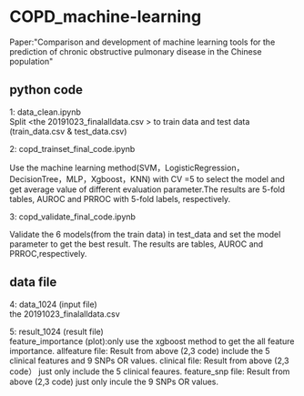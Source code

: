 # COPD_machine-learning
Paper:"Comparison and development of machine learning tools for the prediction of chronic obstructive pulmonary disease in the Chinese population"
###
## python code 
1: data_clean.ipynb  
   Split <the 20191023_finalalldata.csv > to train data and test data  (train_data.csv & test_data.csv) 
    
2: copd_trainset_final_code.ipynb
   
   Use the machine learning method(SVM，LogisticRegression，DecisionTree，MLP，Xgboost，KNN) with CV =5 to select the model and get average value of different evaluation parameter.The results are 5-fold tables, AUROC and PRROC with 5-fold labels, respectively. 

3: copd_validate_final_code.ipynb 

   Validate the 6 models(from the train data) in test_data and set the model parameter to get the best result. The results are tables, AUROC and PRROC,respectively. 
## data file  

4: data_1024  (input file)   
   the 20191023_finalalldata.csv

5: result_1024 (result file)  
   feature_importance (plot):only use the xgboost method to get the all feature importance.
   allfeature file: Result from above (2,3 code) include the 5 clinical features and 9 SNPs OR values. 
   clinical file:  Result from above (2,3 code） just only include the 5 clinical feaures.
   feature_snp file: Result from above (2,3 code) just only incule the 9 SNPs OR values.
